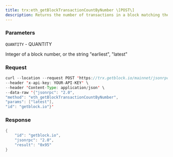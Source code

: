 ```yaml
---
title: trx:eth_getBlockTransactionCountByNumber \[POST\]
description: Returns the number of transactions in a block matching the given blocknumber.
---
```


### Parameters


`QUANTITY` - QUANTITY

Integer of a block number, or the string "earliest", "latest"

### Request

``` java
curl --location --request POST 'https://trx.getblock.io/mainnet/jsonrpc' \
--header 'x-api-key: YOUR-API-KEY' \
--header 'Content-Type: application/json' \
--data-raw '{"jsonrpc": "2.0",
"method": "eth_getBlockTransactionCountByNumber",
"params": ["latest"],
"id": "getblock.io"}'
```

###  Response

``` java
{
    "id": "getblock.io",
    "jsonrpc": "2.0",
    "result": "0x95"
}
```

